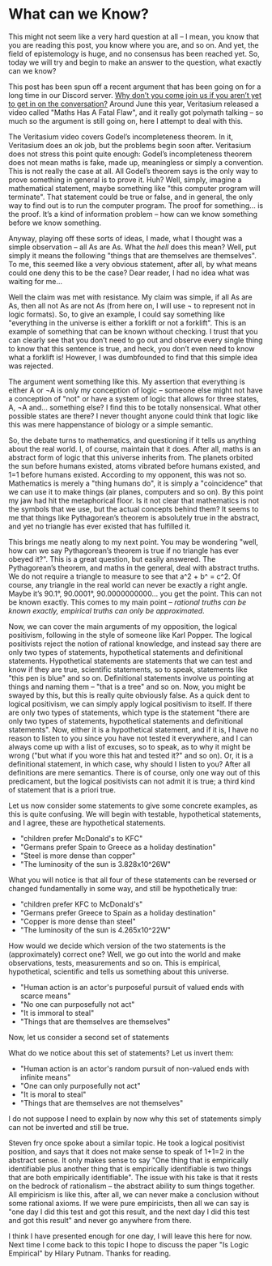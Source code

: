 What can we Know?
=================

This might not seem like a very hard question at all – I mean, you know that you are reading this post, you know where you are, and so on. And yet, the field of epistemology is huge, and no consensus has been reached yet. So, today we will try and begin to make an answer to the question, what exactly can we know?

This post has been spun off a recent argument that has been going on for a long time in our Discord server. [Why don’t you come join us if you aren’t yet to get in on the conversation?](https://discord.gg/H7DMHnpa) Around June this year, Veritasium released a video called "Maths Has A Fatal Flaw", and it really got polymath talking – so much so the argument is still going on, here I attempt to deal with this.

The Veritasium video covers Godel’s incompleteness theorem. In it, Veritasium does an ok job, but the problems begin soon after. Veritasium does not stress this point quite enough: Godel’s incompleteness theorem does not mean maths is fake, made up, meaningless or simply a convention. This is not really the case at all. All Godel’s theorem says is the only way to prove something in general is to prove it. Huh? Well, simply, imagine a mathematical statement, maybe something like "this computer program will terminate". That statement could be true or false, and in general, the only way to find out is to run the computer program. The proof for something… is the proof. It’s a kind of information problem – how can we know something before we know something.

Anyway, playing off these sorts of ideas, I made, what I thought was a simple observation – all As are As. What the _hell_ does this mean? Well, put simply it means the following "things that are themselves are themselves". To me, this seemed like a very obvious statement, after all, by what means could one deny this to be the case? Dear reader, I had no idea what was waiting for me…

Well the claim was met with resistance. My claim was simple, if all As are As, then all not As are not As (from here on, I will use ¬ to represent not in logic formats). So, to give an example, I could say something like "everything in the universe is either a forklift or not a forklift". This is an example of something that can be known without checking. I trust that you can clearly see that you don’t need to go out and observe every single thing to know that this sentence is true, and heck, you don’t even need to know what a forklift is! However, I was dumbfounded to find that this simple idea was rejected.

The argument went something like this. My assertion that everything is either A or ¬A is only my conception of logic – someone else might not have a conception of "not" or have a system of logic that allows for three states, A, ¬A and… something else? I find this to be totally nonsensical. What other possible states are there? I never thought anyone could think that logic like this was mere happenstance of biology or a simple semantic.

So, the debate turns to mathematics, and questioning if it tells us anything about the real world. I, of course, maintain that it does. After all, maths is an abstract form of logic that this universe inherits from. The planets orbited the sun before humans existed, atoms vibrated before humans existed, and 1=1 before humans existed. According to my opponent, this was not so. Mathematics is merely a "thing humans do", it is simply a "coincidence" that we can use it to make things (air planes, computers and so on). By this point my jaw had hit the metaphorical floor. Is it not clear that mathematics is not the symbols that we use, but the actual concepts behind them? It seems to me that things like Pythagorean’s theorem is absolutely true in the abstract, and yet no triangle has ever existed that has fulfilled it.

This brings me neatly along to my next point. You may be wondering "well, how can we say Pythagorean’s theorem is true if no triangle has ever obeyed it?". This is a great question, but easily answered. The Pythagorean’s theorem, and maths in the general, deal with abstract truths. We do not require a triangle to measure to see that a^2 + b^ = c^2. Of course, any triangle in the real world can never be exactly a right angle. Maybe it’s 90.1°, 90.0001°, 90.0000000000… you get the point. This can not be known exactly. This comes to my main point – _rational truths can be known exactly, empirical truths can only be approximated_.

Now, we can cover the main arguments of my opposition, the logical positivism, following in the style of someone like Karl Popper. The logical positivists reject the notion of rational knowledge, and instead say there are only two types of statements, hypothetical statements and definitional statements. Hypothetical statements are statements that we can test and know if they are true, scientific statements, so to speak, statements like "this pen is blue" and so on. Definitional statements involve us pointing at things and naming them – "that is a tree" and so on. Now, you might be swayed by this, but this is really quite obviously false. As a quick dent to logical positivism, we can simply apply logical positivism to itself. If there are only two types of statements, which type is the statement "there are only two types of statements, hypothetical statements and definitional statements". Now, either it is a hypothetical statement, and if it is, I have no reason to listen to you since you have not tested it everywhere, and I can always come up with a list of excuses, so to speak, as to why it might be wrong ("but what if you wore this hat and tested it?" and so on). Or, it is a definitional statement, in which case, why should I listen to you? After all definitions are mere semantics. There is of course, only one way out of this predicament, but the logical positivists can not admit it is true; a third kind of statement that is a priori true.

Let us now consider some statements to give some concrete examples, as this is quite confusing. We will begin with testable, hypothetical statements, and I agree, these are hypothetical statements.

*   "children prefer McDonald's to KFC"
*   "Germans prefer Spain to Greece as a holiday destination"
*   "Steel is more dense than copper"
*   "The luminosity of the sun is 3.828x10^26W"

What you will notice is that all four of these statements can be reversed or changed fundamentally in some way, and still be hypothetically true:

*   "children prefer KFC to McDonald's"
*   "Germans prefer Greece to Spain as a holiday destination"
*   "Copper is more dense than steel"
*   "The luminosity of the sun is 4.265x10^22W"

How would we decide which version of the two statements is the (approximately) correct one? Well, we go out into the world and make observations, tests, measurements and so on. This is empirical, hypothetical, scientific and tells us something about this universe.

*   "Human action is an actor's purposeful pursuit of valued ends with scarce means"
*   "No one can purposefully not act"
*   "It is immoral to steal"
*   "Things that are themselves are themselves"

Now, let us consider a second set of statements

What do we notice about this set of statements? Let us invert them:

*   "Human action is an actor's random pursuit of non-valued ends with infinite means"
*   "One can only purposefully not act"
*   "It is moral to steal"
*   "Things that are themselves are not themselves"

I do not suppose I need to explain by now why this set of statements simply can not be inverted and still be true.

Steven fry once spoke about a similar topic. He took a logical positivist position, and says that it does not make sense to speak of 1+1=2 in the abstract sense. It only makes sense to say "One thing that is empirically identifiable plus another thing that is empirically identifiable is two things that are both empirically identifiable". The issue with his take is that it rests on the bedrock of rationalism – the abstract ability to sum things together. All empiricism is like this, after all, we can never make a conclusion without some rational axioms. If we were pure empiricists, then all we can say is "one day I did this test and got this result, and the next day I did this test and got this result" and never go anywhere from there.

I think I have presented enough for one day, I will leave this here for now. Next time I come back to this topic I hope to discuss the paper "Is Logic Empirical" by Hilary Putnam. Thanks for reading.